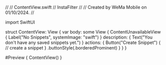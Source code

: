 //
//  ContentView.swift
//  InstaFilter
//
//  Created by WeMa Mobile on 01/10/2024.
//

import SwiftUI

struct ContentView: View {
    var body: some View {
        ContentUnavailableView {
            Label("No Snippets", systemImage: "swift")
        } description: {
            Text("You don't have any saved snippets yet.")
        } actions: {
            Button("Create Snippet") {
                // create a snippet
            }
            .buttonStyle(.borderedProminent)
        }
    }
}

#Preview {
    ContentView()
}
